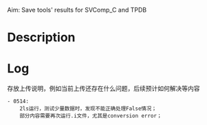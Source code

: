 Aim:
    Save tools' results for SVComp_C and TPDB

# Description


# Log
存放上传说明，例如当前上传还存在什么问题，后续预计如何解决等内容
```text
- 0514: 
    2ls运行，测试少量数据时，发现不能正确处理False情况；
    部分内容需要再次运行.i文件，尤其是conversion error；

```
